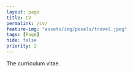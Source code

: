 ```yaml
---
layout: page
title: CV
permalink: /cv/
feature-img: "assets/img/pexels/travel.jpeg"
tags: [Page]
hide: false
priority: 2
---
```


The curriculum vitae.
